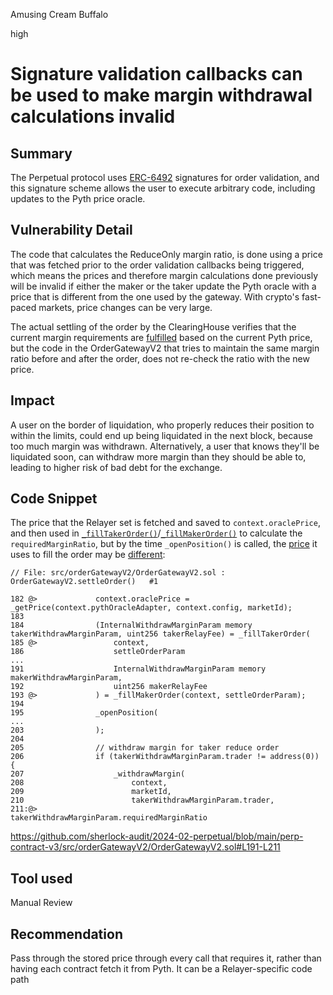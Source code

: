 Amusing Cream Buffalo

high

# Signature validation callbacks can be used to make margin withdrawal calculations invalid

## Summary

The Perpetual protocol uses [ERC-6492](https://eips.ethereum.org/EIPS/eip-6492) signatures for order validation, and this signature scheme allows the user to execute arbitrary code, including updates to the Pyth price oracle.


## Vulnerability Detail

The code that calculates the ReduceOnly margin ratio, is done using a price that was fetched prior to the order validation callbacks being triggered, which means the prices and therefore margin calculations done previously will be invalid if either the maker or the taker update the Pyth oracle with a price that is different from the one used by the gateway. With crypto's fast-paced markets, price changes can be very large.

The actual settling of the order by the ClearingHouse verifies that the current margin requirements are [fulfilled](https://github.com/sherlock-audit/2024-02-perpetual/blob/main/perp-contract-v3/src/clearingHouse/ClearingHouse.sol#L360-L384) based on the current Pyth price, but the code in the OrderGatewayV2 that tries to maintain the same margin ratio before and after the order, does not re-check the ratio with the new price.


## Impact

A user on the border of liquidation, who properly reduces their position to within the limits, could end up being liquidated in the next block, because too much margin was withdrawn. Alternatively, a user that knows they'll be liquidated soon, can withdraw more margin than they should be able to, leading to higher risk of bad debt for the exchange.


## Code Snippet

The price that the Relayer set is fetched and saved to `context.oraclePrice`, and then used in [`_fillTakerOrder()`](https://github.com/sherlock-audit/2024-02-perpetual/blob/main/perp-contract-v3/src/orderGatewayV2/OrderGatewayV2.sol#L343)/[`_fillMakerOrder()`](https://github.com/sherlock-audit/2024-02-perpetual/blob/main/perp-contract-v3/src/orderGatewayV2/OrderGatewayV2.sol#L378) to calculate the `requiredMarginRatio`, but by the time `_openPosition()` is called, the [price](https://github.com/sherlock-audit/2024-02-perpetual/blob/main/perp-contract-v3/src/clearingHouse/ClearingHouse.sol#L360) it uses to fill the order may be [different](https://github.com/sherlock-audit/2024-02-perpetual/blob/main/perp-contract-v3/src/orderGatewayV2/OrderGatewayV2.sol#L275):
```solidity
// File: src/orderGatewayV2/OrderGatewayV2.sol : OrderGatewayV2.settleOrder()   #1

182 @>             context.oraclePrice = _getPrice(context.pythOracleAdapter, context.config, marketId);
183    
184                (InternalWithdrawMarginParam memory takerWithdrawMarginParam, uint256 takerRelayFee) = _fillTakerOrder(
185 @>                 context,
186                    settleOrderParam
...
191                    InternalWithdrawMarginParam memory makerWithdrawMarginParam,
192                    uint256 makerRelayFee
193 @>             ) = _fillMakerOrder(context, settleOrderParam);
194    
195                _openPosition(
...
203                );
204    
205                // withdraw margin for taker reduce order
206                if (takerWithdrawMarginParam.trader != address(0)) {
207                    _withdrawMargin(
208                        context,
209                        marketId,
210                        takerWithdrawMarginParam.trader,
211:@>                     takerWithdrawMarginParam.requiredMarginRatio
```
https://github.com/sherlock-audit/2024-02-perpetual/blob/main/perp-contract-v3/src/orderGatewayV2/OrderGatewayV2.sol#L191-L211


## Tool used

Manual Review


## Recommendation

Pass through the stored price through every call that requires it, rather than having each contract fetch it from Pyth. It can be a Relayer-specific code path
